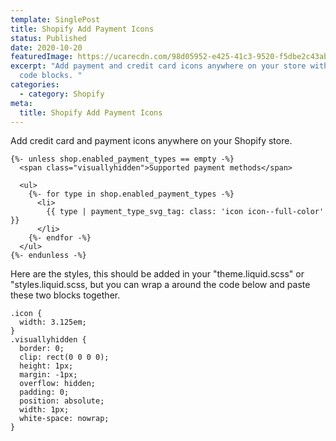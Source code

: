 ```yaml
---
template: SinglePost
title: Shopify Add Payment Icons
status: Published
date: 2020-10-20
featuredImage: https://ucarecdn.com/98d05952-e425-41c3-9520-f5dbe2c43abf/
excerpt: "Add payment and credit card icons anywhere on your store with these
  code blocks. "
categories:
  - category: Shopify
meta:
  title: Shopify Add Payment Icons
---
```



Add credit card and payment icons anywhere on your Shopify store. 



```
{%- unless shop.enabled_payment_types == empty -%}
  <span class="visuallyhidden">Supported payment methods</span>

  <ul>
    {%- for type in shop.enabled_payment_types -%}
      <li>
        {{ type | payment_type_svg_tag: class: 'icon icon--full-color' }}
      </li>
    {%- endfor -%}
  </ul>
{%- endunless -%}
```



Here are the styles, this should be added in your "theme.liquid.scss" or "styles.liquid.scss, but you can wrap a <style></style> around the code below and paste these two blocks together.   



```
.icon {
  width: 3.125em;
}
.visuallyhidden {
  border: 0;
  clip: rect(0 0 0 0);
  height: 1px;
  margin: -1px;
  overflow: hidden;
  padding: 0;
  position: absolute;
  width: 1px;
  white-space: nowrap;
}
```
